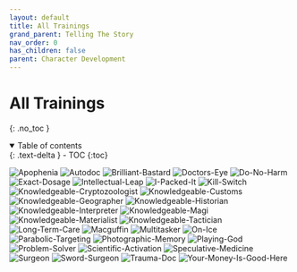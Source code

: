```yaml
---
layout: default
title: All Trainings
grand_parent: Telling The Story
nav_order: 0
has_children: false
parent: Character Development
---
```

# All Trainings
{: .no_toc }

<details open markdown="block">
  <summary>
    Table of contents
  </summary>
  {: .text-delta }
- TOC
{:toc}
</details>


![Apophenia](Game/Blocks/Apophenia)
![Autodoc](Game/Blocks/Autodoc)
![Brilliant-Bastard](Game/Blocks/Brilliant-Bastard)
![Doctors-Eye](Game/Blocks/Doctors-Eye)
![Do-No-Harm](Game/Blocks/Do-No-Harm)
![Exact-Dosage](Game/Blocks/Exact-Dosage)
![Intellectual-Leap](Game/Blocks/Intellectual-Leap)
![I-Packed-It](Game/Blocks/I-Packed-It)
![Kill-Switch](Game/Blocks/Kill-Switch)
![Knowledgeable-Cryptozoologist](Game/Blocks/Knowledgeable-Cryptozoologist)
![Knowledgeable-Customs](Game/Blocks/Knowledgeable-Customs)
![Knowledgeable-Geographer](Game/Blocks/Knowledgeable-Geographer)
![Knowledgeable-Historian](Game/Blocks/Knowledgeable-Historian)
![Knowledgeable-Interpreter](Game/Blocks/Knowledgeable-Interpreter)
![Knowledgeable-Magi](Game/Blocks/Knowledgeable-Magi)
![Knowledgeable-Materialist](Game/Blocks/Knowledgeable-Materialist)
![Knowledgeable-Tactician](Game/Blocks/Knowledgeable-Tactician)
![Long-Term-Care](Game/Blocks/Long-Term-Care)
![Macguffin](Game/Blocks/Macguffin)
![Multitasker](Game/Blocks/Multitasker)
![On-Ice](Game/Blocks/On-Ice)
![Parabolic-Targeting](Game/Blocks/Parabolic-Targeting)
![Photographic-Memory](Game/Blocks/Photographic-Memory)
![Playing-God](Game/Blocks/Playing-God)
![Problem-Solver](Game/Blocks/Problem-Solver)
![Scientific-Activation](Game/Blocks/Scientific-Activation)
![Speculative-Medicine](Game/Blocks/Speculative-Medicine)
![Surgeon](Game/Blocks/Surgeon)
![Sword-Surgeon](Game/Blocks/Sword-Surgeon)
![Trauma-Doc](Game/Blocks/Trauma-Doc)
![Your-Money-Is-Good-Here](Game/Blocks/Your-Money-Is-Good-Here)